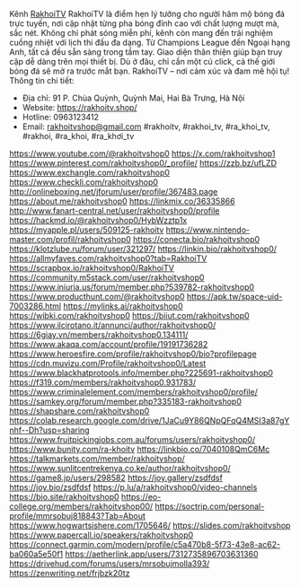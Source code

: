 Kênh [RakhoiTV](https://rakhoitv.shop/) RakhoiTV là điểm hẹn lý tưởng cho người hâm mộ bóng đá trực tuyến, nơi cập nhật từng pha bóng đỉnh cao với chất lượng mượt mà, sắc nét. Không chỉ phát sóng miễn phí, kênh còn mang đến trải nghiệm cuồng nhiệt với lịch thi đấu đa dạng. Từ Champions League đến Ngoại hạng Anh, tất cả đều sẵn sàng trong tầm tay. Giao diện thân thiện giúp bạn truy cập dễ dàng trên mọi thiết bị. Dù ở đâu, chỉ cần một cú click, cả thế giới bóng đá sẽ mở ra trước mắt bạn. RakhoiTV – nơi cảm xúc và đam mê hội tụ!
Thông tin chi tiết:
- Địa chỉ: 91 P. Chùa Quỳnh, Quỳnh Mai, Hai Bà Trưng, Hà Nội
- Website: https://rakhoitv.shop/
- Hotline: 0963123412
- Email: rakhoitvshop@gmail.com
#rakhoitv, #rakhoi_tv, #ra_khoi_tv, #rakhoi, #ra_khoi, #ra_khơi_tv

https://www.youtube.com/@rakhoitvshop0
https://x.com/rakhoitvshop1
https://www.pinterest.com/rakhoitvshop0/_profile/
https://zzb.bz/ufLZD
https://www.exchangle.com/rakhoitvshop0
https://www.checkli.com/rakhoitvshop0
http://onlineboxing.net/jforum/user/profile/367483.page
https://about.me/rakhoitvshop0
https://linkmix.co/36335866
http://www.fanart-central.net/user/rakhoitvshop0/profile
https://hackmd.io/@rakhoitvshop0/HybWzztp1x
https://myapple.pl/users/509125-rakhoitv
https://www.nintendo-master.com/profil/rakhoitvshop0
https://conecta.bio/rakhoitvshop0
https://klotzlube.ru/forum/user/321297/
https://linkin.bio/rakhoitvshop0/
https://allmyfaves.com/rakhoitvshop0?tab=RakhoiTV
https://scrapbox.io/rakhoitvshop0/RakhoiTV
https://community.m5stack.com/user/rakhoitvshop0
https://www.iniuria.us/forum/member.php?539782-rakhoitvshop0
https://www.producthunt.com/@rakhoitvshop0
https://apk.tw/space-uid-7003286.html
https://mylinks.ai/rakhoitvshop0
https://wibki.com/rakhoitvshop0
https://biiut.com/rakhoitvshop0
https://www.ilcirotano.it/annunci/author/rakhoitvshop0/
https://6giay.vn/members/rakhoitvshop0.134111/
https://www.akaqa.com/account/profile/19191736282
https://www.heroesfire.com/profile/rakhoitvshop0/bio?profilepage
https://cdn.muvizu.com/Profile/rakhoitvshop0/Latest
https://www.blackhatprotools.info/member.php?225691-rakhoitvshop0
https://f319.com/members/rakhoitvshop0.931783/
https://www.criminalelement.com/members/rakhoitvshop0/profile/
https://samkey.org/forum/member.php?335183-rakhoitvshop0
https://shapshare.com/rakhoitvshop0
https://colab.research.google.com/drive/1JaCu9Y86QNpQFqQ4MSI3a87gYnhf--Dh?usp=sharing
https://www.fruitpickingjobs.com.au/forums/users/rakhoitvshop0/
https://www.bunity.com/ra-khoitv
https://linkbio.co/7040108QmC6Mc
https://talkmarkets.com/member/rakhoitvshop/
https://www.sunlitcentrekenya.co.ke/author/rakhoitvshop0/
https://game8.jp/users/298582
https://joy.gallery/zsdfdsf
https://joy.bio/zsdfdsf
https://p.lu/a/rakhoitvshop0/video-channels
https://bio.site/rakhoitvshop0
https://eo-college.org/members/rakhoitvshop00/
https://soctrip.com/personal-profile/mmrsobuj818843?Tab=About
https://www.hogwartsishere.com/1705646/
https://slides.com/rakhoitvshop
https://www.papercall.io/speakers/rakhoitvshop0
https://connect.garmin.com/modern/profile/c5a470b8-5f73-43e8-ac62-ba060a5e50f1
https://aetherlink.app/users/7312735896703631360
https://drivehud.com/forums/users/mrsobujmolla393/
https://zenwriting.net/frjbzk20tz
